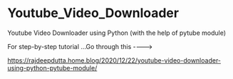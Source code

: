 # Youtube_Video_Downloader
Youtube Video Downloader using Python (with the help of pytube module)

For step-by-step tutorial ...Go through this  ---->

https://rajdeepdutta.home.blog/2020/12/22/youtube-video-downloader-using-python-pytube-module/
